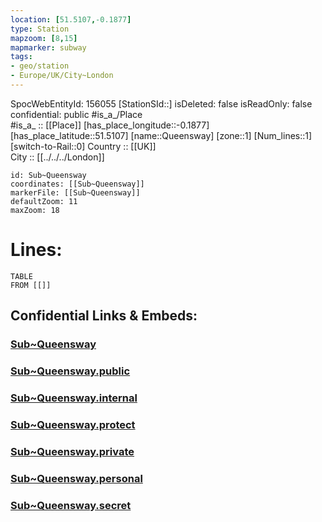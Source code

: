 ```yaml
---
location: [51.5107,-0.1877] 
type: Station 
mapzoom: [8,15] 
mapmarker: subway 
tags:
- geo/station
- Europe/UK/City~London
---
```

SpocWebEntityId: 156055
[StationSId::] 
isDeleted: false
isReadOnly: false
confidential: public
#is_a_/Place  
#is_a_ :: [[Place]] 
[has_place_longitude::-0.1877] 
[has_place_latitude::51.5107] 
[name::Queensway] 
[zone::1] 
[Num_lines::1] 
[switch-to-Rail::0] 
Country :: [[UK]]  
City :: [[../../../London]]  


```leaflet
id: Sub~Queensway
coordinates: [[Sub~Queensway]] 
markerFile: [[Sub~Queensway]] 
defaultZoom: 11 
maxZoom: 18
```


# Lines: 
```dataview
TABLE 
FROM [[]] 
```


## Confidential Links & Embeds: 

### [Sub~Queensway](/_Standards/Earth/Continent/Europe/Europe~North/UK/England/Regions~England/London,Greater/cities~GreaterLondon/Underground/Station/Sub~Queensway.md) 

### [Sub~Queensway.public](/_public/Earth/Continent/Europe/Europe~North/UK/England/Regions~England/London,Greater/cities~GreaterLondon/Underground/Station/Sub~Queensway.public.md) 

### [Sub~Queensway.internal](/_internal/Earth/Continent/Europe/Europe~North/UK/England/Regions~England/London,Greater/cities~GreaterLondon/Underground/Station/Sub~Queensway.internal.md) 

### [Sub~Queensway.protect](/_protect/Earth/Continent/Europe/Europe~North/UK/England/Regions~England/London,Greater/cities~GreaterLondon/Underground/Station/Sub~Queensway.protect.md) 

### [Sub~Queensway.private](/_private/Earth/Continent/Europe/Europe~North/UK/England/Regions~England/London,Greater/cities~GreaterLondon/Underground/Station/Sub~Queensway.private.md) 

### [Sub~Queensway.personal](/_personal/Earth/Continent/Europe/Europe~North/UK/England/Regions~England/London,Greater/cities~GreaterLondon/Underground/Station/Sub~Queensway.personal.md) 

### [Sub~Queensway.secret](/_secret/Earth/Continent/Europe/Europe~North/UK/England/Regions~England/London,Greater/cities~GreaterLondon/Underground/Station/Sub~Queensway.secret.md)

